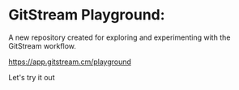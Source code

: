 # GitStream Playground:

A new repository created for exploring and experimenting with the GitStream workflow.

https://app.gitstream.cm/playground

Let's try it out













